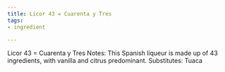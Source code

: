 ```yaml
---
title: Licor 43 = Cuarenta y Tres
tags:
- ingredient

---
```

Licor 43 = Cuarenta y Tres Notes: This Spanish liqueur is made up of 43 ingredients, with vanilla and citrus predominant. Substitutes: Tuaca
